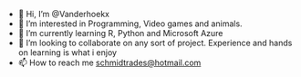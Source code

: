 - 👋 Hi, I’m @Vanderhoekx
- 👀 I’m interested in Programming, Video games and animals.
- 🌱 I’m currently learning R, Python and Microsoft Azure
- 💞️ I’m looking to collaborate on any sort of project. Experience and hands on learning is what i enjoy
- 📫 How to reach me schmidtrades@hotmail.com

<!---
Vanderhoekx/Vanderhoekx is a ✨ special ✨ repository because its `README.md` (this file) appears on your GitHub profile.
You can click the Preview link to take a look at your changes.
--->
